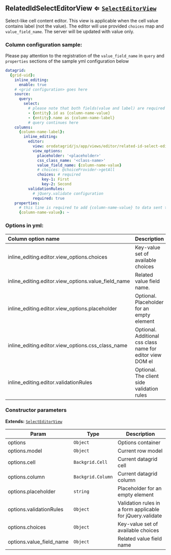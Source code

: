 <a name="module_RelatedIdSelectEditorView"></a>
## RelatedIdSelectEditorView ⇐ <code>[SelectEditorView](./select-editor-view.md)</code>
Select-like cell content editor. This view is applicable when the cell value contains label (not the value).
The editor will use provided `choices` map and `value_field_name`. The server will be updated with value only.

### Column configuration sample:

Please pay attention to the registration of the `value_field_name` in `query` and `properties` sections of the
sample yml configuration below

``` yml
datagrid:
  {grid-uid}:
    inline_editing:
      enable: true
    # <grid configuration> goes here
    source:
      query:
        select:
          # please note that both fields(value and label) are required for valid work
          - {entity}.id as {column-name-value}
          - {entity}.name as {column-name-label}
          # query continues here
    columns:
      {column-name-label}:
        inline_editing:
          editor:
            view: orodatagrid/js/app/views/editor/related-id-select-editor-view
            view_options:
              placeholder: '<placeholder>'
              css_class_name: '<class-name>'
              value_field_name: {column-name-value}
              # choices: @choiceProvider->getAll
              choices: # required
                key-1: First
                key-2: Second
          validationRules:
            # jQuery.validate configuration
            required: true
    properties:
      # this line is required to add {column-name-value} to data sent to client
      {column-name-value}: ~
```

### Options in yml:

Column option name                                  | Description
:---------------------------------------------------|:---------------------------------------
inline_editing.editor.view_options.choices          | Key-value set of available choices
inline_editing.editor.view_options.value_field_name | Related value field name.
inline_editing.editor.view_options.placeholder      | Optional. Placeholder for an empty element
inline_editing.editor.view_options.css_class_name   | Optional. Additional css class name for editor view DOM el
inline_editing.editor.validationRules               | Optional. The client side validation rules


### Constructor parameters

**Extends:** <code>[SelectEditorView](./select-editor-view.md)</code>  

| Param | Type | Description |
| --- | --- | --- |
| options | <code>Object</code> | Options container |
| options.model | <code>Object</code> | Current row model |
| options.cell | <code>Backgrid.Cell</code> | Current datagrid cell |
| options.column | <code>Backgrid.Column</code> | Current datagrid column |
| options.placeholder | <code>string</code> | Placeholder for an empty element |
| options.validationRules | <code>Object</code> | Validation rules in a form applicable for jQuery.validate |
| options.choices | <code>Object</code> | Key-value set of available choices |
| options.value_field_name | <code>Object</code> | Related value field name |

